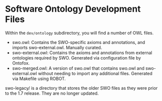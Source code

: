 # Software Ontology Development Files

Within the `dev/ontology` subdirectory, you will find a number of OWL files.

* swo.owl: Contains the SWO-specific axioms and annotations, and imports swo-external.owl. Manually curated.
* swo-external.owl: Contains the axioms and annotations from external ontologies required by SWO. Generated via configuration file by Ontofox.
* swo-merged.owl: A version of swo.owl that contains swo.owl and swo-external.owl without needing to import any additional files. Generated via Makefile using ROBOT.


swo-legacy/ is a directory that stores the older SWO files as they were prior to the 1.7 release. They are no longer updated.
